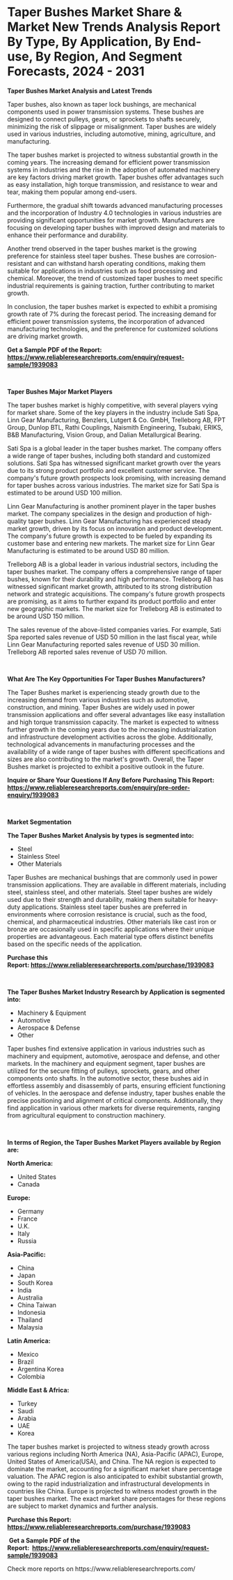 <p><h1>Taper Bushes Market Share & Market New Trends Analysis Report By Type, By Application, By End-use, By Region, And Segment Forecasts, 2024 - 2031</h1></p><p><strong>Taper Bushes Market Analysis and Latest Trends</strong></p>
<p><p>Taper bushes, also known as taper lock bushings, are mechanical components used in power transmission systems. These bushes are designed to connect pulleys, gears, or sprockets to shafts securely, minimizing the risk of slippage or misalignment. Taper bushes are widely used in various industries, including automotive, mining, agriculture, and manufacturing.</p><p>The taper bushes market is projected to witness substantial growth in the coming years. The increasing demand for efficient power transmission systems in industries and the rise in the adoption of automated machinery are key factors driving market growth. Taper bushes offer advantages such as easy installation, high torque transmission, and resistance to wear and tear, making them popular among end-users.</p><p>Furthermore, the gradual shift towards advanced manufacturing processes and the incorporation of Industry 4.0 technologies in various industries are providing significant opportunities for market growth. Manufacturers are focusing on developing taper bushes with improved design and materials to enhance their performance and durability.</p><p>Another trend observed in the taper bushes market is the growing preference for stainless steel taper bushes. These bushes are corrosion-resistant and can withstand harsh operating conditions, making them suitable for applications in industries such as food processing and chemical. Moreover, the trend of customized taper bushes to meet specific industrial requirements is gaining traction, further contributing to market growth.</p><p>In conclusion, the taper bushes market is expected to exhibit a promising growth rate of 7% during the forecast period. The increasing demand for efficient power transmission systems, the incorporation of advanced manufacturing technologies, and the preference for customized solutions are driving market growth.</p></p>
<p><strong>Get a Sample PDF of the Report:&nbsp; <a href="https://www.reliableresearchreports.com/enquiry/request-sample/1939083">https://www.reliableresearchreports.com/enquiry/request-sample/1939083</a></strong></p>
<p>&nbsp;</p>
<p><strong>Taper Bushes Major Market Players</strong></p>
<p><p>The taper bushes market is highly competitive, with several players vying for market share. Some of the key players in the industry include Sati Spa, Linn Gear Manufacturing, Benzlers, Lutgert & Co. GmbH, Trelleborg AB, FPT Group, Dunlop BTL, Rathi Couplings, Naismith Engineering, Tsubaki, ERIKS, B&B Manufacturing, Vision Group, and Dalian Metallurgical Bearing.</p><p>Sati Spa is a global leader in the taper bushes market. The company offers a wide range of taper bushes, including both standard and customized solutions. Sati Spa has witnessed significant market growth over the years due to its strong product portfolio and excellent customer service. The company's future growth prospects look promising, with increasing demand for taper bushes across various industries. The market size for Sati Spa is estimated to be around USD 100 million.</p><p>Linn Gear Manufacturing is another prominent player in the taper bushes market. The company specializes in the design and production of high-quality taper bushes. Linn Gear Manufacturing has experienced steady market growth, driven by its focus on innovation and product development. The company's future growth is expected to be fueled by expanding its customer base and entering new markets. The market size for Linn Gear Manufacturing is estimated to be around USD 80 million.</p><p>Trelleborg AB is a global leader in various industrial sectors, including the taper bushes market. The company offers a comprehensive range of taper bushes, known for their durability and high performance. Trelleborg AB has witnessed significant market growth, attributed to its strong distribution network and strategic acquisitions. The company's future growth prospects are promising, as it aims to further expand its product portfolio and enter new geographic markets. The market size for Trelleborg AB is estimated to be around USD 150 million.</p><p>The sales revenue of the above-listed companies varies. For example, Sati Spa reported sales revenue of USD 50 million in the last fiscal year, while Linn Gear Manufacturing reported sales revenue of USD 30 million. Trelleborg AB reported sales revenue of USD 70 million.</p></p>
<p>&nbsp;</p>
<p><strong>What Are The Key Opportunities For Taper Bushes Manufacturers?</strong></p>
<p><p>The Taper Bushes market is experiencing steady growth due to the increasing demand from various industries such as automotive, construction, and mining. Taper Bushes are widely used in power transmission applications and offer several advantages like easy installation and high torque transmission capacity. The market is expected to witness further growth in the coming years due to the increasing industrialization and infrastructure development activities across the globe. Additionally, technological advancements in manufacturing processes and the availability of a wide range of taper bushes with different specifications and sizes are also contributing to the market's growth. Overall, the Taper Bushes market is projected to exhibit a positive outlook in the future.</p></p>
<p><strong>Inquire or Share Your Questions If Any Before Purchasing This Report: <a href="https://www.reliableresearchreports.com/enquiry/pre-order-enquiry/1939083">https://www.reliableresearchreports.com/enquiry/pre-order-enquiry/1939083</a></strong></p>
<p>&nbsp;</p>
<p><strong>Market Segmentation</strong></p>
<p><strong>The Taper Bushes Market Analysis by types is segmented into:</strong></p>
<p><ul><li>Steel</li><li>Stainless Steel</li><li>Other Materials</li></ul></p>
<p><p>Taper Bushes are mechanical bushings that are commonly used in power transmission applications. They are available in different materials, including steel, stainless steel, and other materials. Steel taper bushes are widely used due to their strength and durability, making them suitable for heavy-duty applications. Stainless steel taper bushes are preferred in environments where corrosion resistance is crucial, such as the food, chemical, and pharmaceutical industries. Other materials like cast iron or bronze are occasionally used in specific applications where their unique properties are advantageous. Each material type offers distinct benefits based on the specific needs of the application.</p></p>
<p><strong>Purchase this Report:&nbsp;<a href="https://www.reliableresearchreports.com/purchase/1939083">https://www.reliableresearchreports.com/purchase/1939083</a></strong></p>
<p>&nbsp;</p>
<p><strong>The Taper Bushes Market Industry Research by Application is segmented into:</strong></p>
<p><ul><li>Machinery & Equipment</li><li>Automotive</li><li>Aerospace & Defense</li><li>Other</li></ul></p>
<p><p>Taper bushes find extensive application in various industries such as machinery and equipment, automotive, aerospace and defense, and other markets. In the machinery and equipment segment, taper bushes are utilized for the secure fitting of pulleys, sprockets, gears, and other components onto shafts. In the automotive sector, these bushes aid in effortless assembly and disassembly of parts, ensuring efficient functioning of vehicles. In the aerospace and defense industry, taper bushes enable the precise positioning and alignment of critical components. Additionally, they find application in various other markets for diverse requirements, ranging from agricultural equipment to construction machinery.</p></p>
<p>&nbsp;</p>
<p><strong>In terms of Region, the Taper Bushes Market Players available by Region are:</strong></p>
<p>
    <p> <strong> North America: </strong>
        <ul>
            <li>United States</li>
            <li>Canada</li>
        </ul>
        </p> 
    <p> <strong> Europe: </strong>
        <ul>
            <li>Germany</li>
            <li>France</li>
            <li>U.K.</li>
            <li>Italy</li>
            <li>Russia</li>
        </ul>
        </p> 
    <p> <strong> Asia-Pacific: </strong>
        <ul>
            <li>China</li>
            <li>Japan</li>
            <li>South Korea</li>
            <li>India</li>
            <li>Australia</li>
            <li>China Taiwan</li>
            <li>Indonesia</li>
            <li>Thailand</li>
            <li>Malaysia</li>
        </ul>
        </p> 
    <p> <strong> Latin America: </strong>
        <ul>
            <li>Mexico</li>
            <li>Brazil</li>
            <li>Argentina Korea</li>
            <li>Colombia</li>
        </ul>
        </p> 
    <p> <strong> Middle East & Africa: </strong>
        <ul>
            <li>Turkey</li>
            <li>Saudi</li>
            <li>Arabia</li>
            <li>UAE</li>
            <li>Korea</li>
        </ul>
    </p>
    </p>
<p><p>The taper bushes market is projected to witness steady growth across various regions including North America (NA), Asia-Pacific (APAC), Europe, United States of America(USA), and China. The NA region is expected to dominate the market, accounting for a significant market share percentage valuation. The APAC region is also anticipated to exhibit substantial growth, owing to the rapid industrialization and infrastructural developments in countries like China. Europe is projected to witness modest growth in the taper bushes market. The exact market share percentages for these regions are subject to market dynamics and further analysis.</p></p>
<p><strong>Purchase this Report: <a href="https://www.reliableresearchreports.com/purchase/1939083">https://www.reliableresearchreports.com/purchase/1939083</a></strong></p>
<p>&nbsp;<strong>Get a Sample PDF of the Report:&nbsp;&nbsp;<a href="https://www.reliableresearchreports.com/enquiry/request-sample/1939083">https://www.reliableresearchreports.com/enquiry/request-sample/1939083</a></strong></p>
<p><strong></strong></p>
<p>Check more reports on https://www.reliableresearchreports.com/</p>